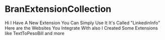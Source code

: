 # BranExtensionCollection
Hi I Have A New Extension
You Can Simply Use It It's Called "LinkedinInfo" Here are the Websites You Integrate With
also I Created Some Extensions like TextToPesoBill and more
